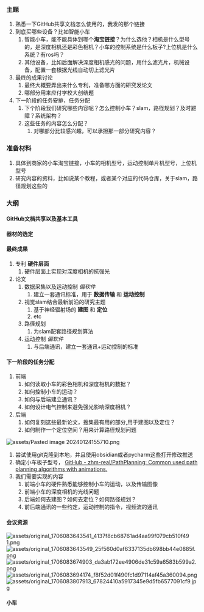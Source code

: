 ### 主题

1. 熟悉一下GitHub共享文档怎么使用的，我发的那个链接
2. 到底买哪些设备？比如智能小车
   1. 智能小车，能不能具体到哪个**淘宝链接**？为什么选他？相机是什么型号的，是深度相机还是彩色相机？小车的控制系统是什么板子?上位机是什么系统？有ros吗？
   2. 其他设备，比如后面解决深度相机感光的问题，用什么滤光片，机械设备，配置一套根据光线自动切上滤光片
3. 最终的成果讨论
   1. 最终大概要弄出来什么专利，准备哪方面的研究发论文
   2. 哪部分用来应付学校大创结题
4. 下一阶段的任务安排，任务分配
   1. 下个阶段我们研究哪些内容呢？怎么控制小车？slam，路径规划？及时避障？系统架构？
   2. 这些任务的内容怎么分配？
      1. 对哪部分比较感兴趣，可以承担那一部分研究内容？

### 准备材料

1. 具体到商家的小车淘宝链接，小车的相机型号，运动控制单片机型号，上位机型号
2. 研究内容的资料，比如说某个教程，或者某个对应的代码仓库，关于slam，路径规划这些的

### 大纲

#### GitHub文档共享以及基本工具

#### 器材的选定

#### 最终成果

1. 专利 **硬件层面**
   1. 硬件层面上实现对深度相机的抗强光
2. 论文
   1. 数据采集以及运动控制 _偏软件_
      1. 建立一套通讯标准，用于 **数据传输** 和 **运动控制**
   2. 视觉slam结合最新前沿的研究主题
      1. 基于神经辐射场的 **建图** 和 **定位**
      2. etc
   3. 路径规划
      1. 为slam配套路径规划算法
   4. 运动控制 _偏软件_
      1. 与后端通讯，建立一套通讯+运动控制的标准

#### 下一阶段的任务分配

1. 前端
   1. 如何读取小车的彩色相机和深度相机的数据？
   2. 如何控制小车的运动？
   3. 如何与后端建立通讯？
   4. 如何设计电气控制来避免强光影响深度相机？
2. 后端
   1. 如何复刻这些最新论文，搜集最有用的部分,用于建图以及定位？
   2. 如何制作一个定位空间？用来计算路径规划问题

![assets/Pasted image 20240124155710.png](assets/Pasted%20image%2020240124155710.png)

1. 尝试使用git克隆到本地，并且使用obsidian或者pycharm这些打开修改推送
2. 确定小车板子型号，
   [GitHub - zhm-real/PathPlanning: Common used path planning algorithms with animations.](https://github.com/zhm-real/PathPlanning)
3. 我们需要实现的内容
   1. 前端小车的硬件熟悉能够控制小车的运动，以及传输图像
   2. 前端小车的深度相机的光线问题
   3. 后端如何去建图？如何去定位？如何路径规划？
   4. 前后端通讯的一些约定，运动控制的指令，视频流的通讯

#### 会议资源

![assets/original_1706083643541_4137f8cb68761ad4aa99f079cb510f49 1.png](assets/original_1706083643541_4137f8cb68761ad4aa99f079cb510f49%201.png)
![assets/original_1706083643549_25f560d0af6337135db698bb44e0885f.png](assets/original_1706083643549_25f560d0af6337135db698bb44e0885f.png)![assets/original_1706083674903_da3ab172ee4906de31c59a6583b599a2.png](assets/original_1706083674903_da3ab172ee4906de31c59a6583b599a2.png)![assets/original_1706083694174_f8f52d01f490fc1d97114af45a360094.png](assets/original_1706083694174_f8f52d01f490fc1d97114af45a360094.png)![assets/original_1706083807913_67824410a5917345e9d5fb6577091cf9.jpg](assets/original_1706083807913_67824410a5917345e9d5fb6577091cf9.jpg)

#### 小车
